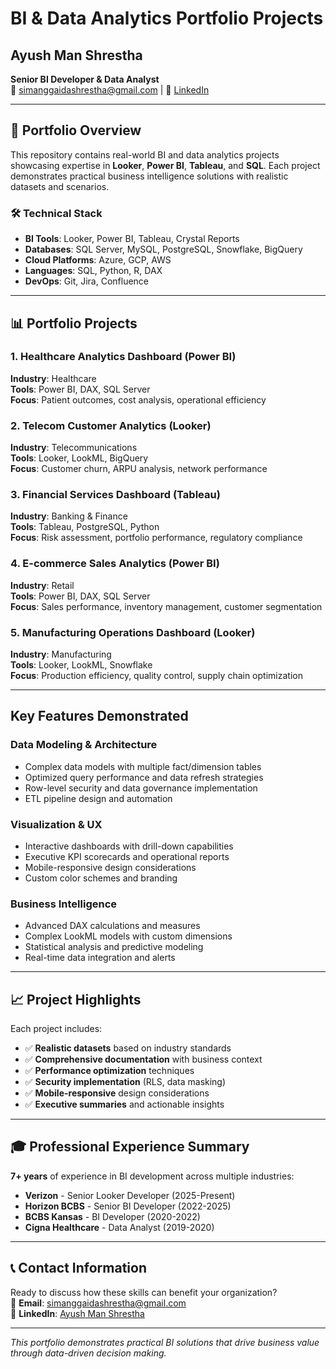 # BI & Data Analytics Portfolio Projects

## Ayush Man Shrestha
**Senior BI Developer & Data Analyst**  
📧 simanggaidashrestha@gmail.com | 
🔗 [LinkedIn](https://linkedin.com/in/ayushmanshrestha)

---

## 🎯 Portfolio Overview

This repository contains real-world BI and data analytics projects showcasing expertise in **Looker**, **Power BI**, **Tableau**, and **SQL**. Each project demonstrates practical business intelligence solutions with realistic datasets and scenarios.

### 🛠️ Technical Stack
- **BI Tools**: Looker, Power BI, Tableau, Crystal Reports
- **Databases**: SQL Server, MySQL, PostgreSQL, Snowflake, BigQuery
- **Cloud Platforms**: Azure, GCP, AWS
- **Languages**: SQL, Python, R, DAX
- **DevOps**: Git, Jira, Confluence

---

## 📊 Portfolio Projects

### 1. Healthcare Analytics Dashboard (Power BI)
**Industry**: Healthcare  
**Tools**: Power BI, DAX, SQL Server  
**Focus**: Patient outcomes, cost analysis, operational efficiency

### 2. Telecom Customer Analytics (Looker)
**Industry**: Telecommunications  
**Tools**: Looker, LookML, BigQuery  
**Focus**: Customer churn, ARPU analysis, network performance

### 3. Financial Services Dashboard (Tableau)
**Industry**: Banking & Finance  
**Tools**: Tableau, PostgreSQL, Python  
**Focus**: Risk assessment, portfolio performance, regulatory compliance

### 4. E-commerce Sales Analytics (Power BI)
**Industry**: Retail  
**Tools**: Power BI, DAX, SQL Server  
**Focus**: Sales performance, inventory management, customer segmentation

### 5. Manufacturing Operations Dashboard (Looker)
**Industry**: Manufacturing  
**Tools**: Looker, LookML, Snowflake  
**Focus**: Production efficiency, quality control, supply chain optimization

---

## Key Features Demonstrated

### Data Modeling & Architecture
- Complex data models with multiple fact/dimension tables
- Optimized query performance and data refresh strategies
- Row-level security and data governance implementation
- ETL pipeline design and automation

### Visualization & UX
- Interactive dashboards with drill-down capabilities
- Executive KPI scorecards and operational reports
- Mobile-responsive design considerations
- Custom color schemes and branding

### Business Intelligence
- Advanced DAX calculations and measures
- Complex LookML models with custom dimensions
- Statistical analysis and predictive modeling
- Real-time data integration and alerts

---

## 📈 Project Highlights

Each project includes:
- ✅ **Realistic datasets** based on industry standards
- ✅ **Comprehensive documentation** with business context
- ✅ **Performance optimization** techniques
- ✅ **Security implementation** (RLS, data masking)
- ✅ **Mobile-responsive** design considerations
- ✅ **Executive summaries** and actionable insights

---

## 🎓 Professional Experience Summary

**7+ years** of experience in BI development across multiple industries:
- **Verizon** - Senior Looker Developer (2025-Present)
- **Horizon BCBS** - Senior BI Developer (2022-2025)
- **BCBS Kansas** - BI Developer (2020-2022)
- **Cigna Healthcare** - Data Analyst (2019-2020)

---

## 📞 Contact Information

Ready to discuss how these skills can benefit your organization?  
📧 **Email**: simanggaidashrestha@gmail.com  
🔗 **LinkedIn**: [Ayush Man Shrestha](https://linkedin.com/in/ayushmanshrestha)

---

*This portfolio demonstrates practical BI solutions that drive business value through data-driven decision making.* 
